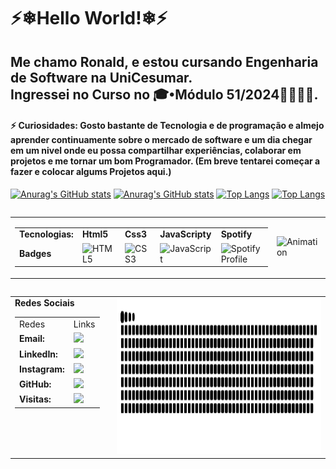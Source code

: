 # ⚡❄Hello World!❄⚡
## Me chamo Ronald, e estou cursando Engenharia de Software na UniCesumar.<br>Ingressei no Curso no 🎓•Módulo 51/2024👨‍💻🎇✨.
#### ⚡ Curiosidades: Gosto bastante de Tecnologia e de programação e almejo aprender continuamente sobre o mercado de software e um dia chegar em um nivel onde eu possa compartilhar experiências, colaborar em projetos e me tornar um bom Programador. (Em breve tentarei começar a fazer e colocar algums Projetos aqui.)

[![Anurag's GitHub stats](https://github-readme-stats.vercel.app/api?username=CodesRonald&show_icons=true&custom_title=Ronald%20GitHub%20Estatísticas&include_all_commits=true&count_private=true&theme=github_dark_dimmed&bg_color=00000000&rank_icon=github&card_width=402&line_height=20&langs_count=5&locale=pt-br&cache_seconds=16200)](https://github.com/anuraghazra/github-readme-stats#gh-dark-mode-only)
[![Anurag's GitHub stats](https://github-readme-stats.vercel.app/api?username=CodesRonald&show_icons=true&custom_title=Ronald%20GitHub%20Estatísticas&include_all_commits=true&count_private=true&theme=vue&bg_color=00000000&rank_icon=github&card_width=402&line_height=20&langs_count=5&locale=pt-br&cache_seconds=16200)](https://github.com/anuraghazra/github-readme-stats#gh-light-mode-only)
[![Top Langs](https://github-readme-stats.vercel.app/api/top-langs/?username=CodesRonald&show_icons=true&include_all_commits=true&count_private=true&theme=github_dark_dimmed&layout=compact&bg_color=00000000&rank_icon=github&card_width=402&line_height=20&langs_count=5&locale=pt-br&cache_seconds=16200)](https://github.com/anuraghazra/github-readme-stats#gh-dark-mode-only)
[![Top Langs](https://github-readme-stats.vercel.app/api/top-langs/?username=CodesRonald&show_icons=true&include_all_commits=true&count_private=true&theme=vue&layout=compact&bg_color=00000000&rank_icon=github&card_width=402&line_height=20&langs_count=5&locale=pt-br&cache_seconds=16200)](https://github.com/anuraghazra/github-readme-stats#gh-light-mode-only)


<div style="display: flex; justify-content: center; overflow-x: auto; width: 100%;">

<table>
  <tr>
    <td valign="top">
      <table >
<tr>
<td><strong>Tecnologias:</td>
<td><strong>Html5</td>
<td><strong>Css3</td>
<td><strong>JavaScripty</td>
<td><strong>Spotify</td>
</tr>
<tr>
<td><Strong>Badges</td>
<td><img src="https://cdn.jsdelivr.net/gh/devicons/devicon/icons/html5/html5-original.svg" alt="HTML5" width="43" height="60" style="width:43px;height:60px;"></td>
<td><img src="https://cdn.jsdelivr.net/gh/devicons/devicon/icons/css3/css3-original.svg" alt="CSS3" width="43" height="60" style="width:43px;height:60px;"></td>
<td><img src="https://cdn.jsdelivr.net/gh/devicons/devicon/icons/javascript/javascript-original.svg" alt="JavaScript" width="43" height="60" style="width:43px;height:55px;"></td>
<td><img src="https://spotify-github-profile.kittinanx.com/api/view?uid=312awv6tzmc4drcauq7vrzhvxbfu&cover_image=true&theme=novatorem&show_offline=true&background_color=0c0c0c&interchange=true&bar_color=53b14f&bar_color_cover=false" alt="Spotify Profile" style="width:253px;max-width:100%;height:103px;"></td>
</tr>
</table>
<td><img src="https://c.tenor.com/6jkqc2Ay4dMAAAAd/tenor.gif" alt="Animation" width="160" height="160" max-width="100%"</td>
</table>

</div>

<table>
  <tr>
    <td valign="top">
      <table>
       <strong> Redes Sociais</strong>
        <tr>
          <td>Redes</td>
          <td>Links</td>
        </tr>
          <tr>
          <td><strong>Email:</strong></td>
          <td>
            <a href="mailto:ronald.official.contact@gmail.com">
              <img src="https://img.shields.io/badge/Gmail-D14836?style=for-the-badge&logo=gmail&logoColor=white" height="25">
            </a>
          </td>
        </tr>
        <tr>
          <td><strong>LinkedIn:</strong></td>
          <td>
            <a href="https://www.linkedin.com/in/ronald-verola/">
              <img src="https://img.shields.io/badge/LinkedIn-0077B5?style=for-the-badge&logo=linkedin&logoColor=white" height="25">
            </a>
          </td>
        </tr>
        <tr>
          <td><strong>Instagram:</strong></td>
          <td>
            <a href="https://www.instagram.com/ronald__.oficial/" target="_blank">
              <img src="https://img.shields.io/badge/Instagram-E4405F?style=for-the-badge&logo=instagram&logoColor=white" height="25">
            </a>
          </td>
        </tr>
        <tr>
          <td><strong>GitHub:</strong></td>
          <td>
            <a href="https://github.com/CodesRonald">
              <img src="https://img.shields.io/badge/GitHub-100000?style=for-the-badge&logo=github&logoColor=white" height="25">
            </a>
          </td>
        </tr>
        <tr>
          <td><strong>Visitas:</strong></td>
          <td>
            <a href="https://github.com/CodesRonald">
              <img src="https://komarev.com/ghpvc/?username=CodesRonald&label=github%20visits&color=336699&style=flat-square" height="20">
            </a>
          </td>
        </tr>
      </table>
    </td>
    <!-- Coluna 2: Snake Animation -->
    <td valign="top" style="padding-left: 20px;">
<div>
<picture>
  <source media="(prefers-color-scheme: dark)" srcset="https://raw.githubusercontent.com/CodesRonald/CodesRonald/output/github-contribution-grid-snake-dark.svg">
  <source media="(prefers-color-scheme: light)" srcset="https://raw.githubusercontent.com/CodesRonald/CodesRonald/output/github-contribution-grid-snake.svg">
  <img alt="github contribution grid snake animation" src="https://raw.githubusercontent.com/CodesRonald/CodesRonald/output/github-contribution-grid-snake.svg"  width="725"; height="250" style= "max-width: 100%";>
</picture>
</div>
    </td>
  </tr>
</table>



